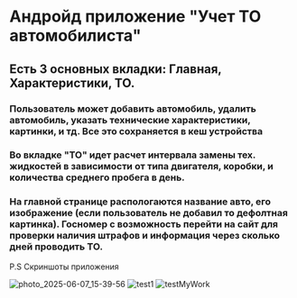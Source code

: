 # Андройд приложение "Учет ТО автомобилиста"

## Есть 3 основных вкладки: Главная, Характеристики, ТО.

### Пользователь может добавить автомобиль, удалить автомобиль, указать технические характеристики, картинки, и тд. Все это сохраняется в кеш устройства

### Во вкладке "ТО" идет расчет интервала замены тех. жидкостей в зависимости от типа двигателя, коробки, и количества среднего пробега в день. 

### На главной странице распологаются название авто, его изображение (если пользователь не добавил то дефолтная картинка). Госномер с возможность перейти на сайт для проверки наличия штрафов и информация через сколько дней проводить ТО.

P.S Скриншоты приложения

![photo_2025-06-07_15-39-56](https://github.com/user-attachments/assets/5073b7d4-e93d-4f97-806f-a8ca5492d1af)
![test1](https://github.com/user-attachments/assets/5ffc0fae-2254-4758-b13f-6dba7ba75381)
![testMyWork](https://github.com/user-attachments/assets/9260ffb5-bdbd-4a2f-9490-a8282921c205)
